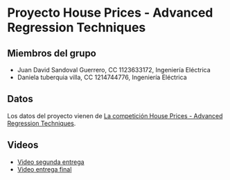 # Proyecto House Prices - Advanced Regression Techniques

## Miembros del grupo

- Juan David Sandoval Guerrero, CC 1123633172, Ingeniería Eléctrica
- Daniela tuberquia villa, CC 1214744776, Ingeniería Eléctrica

## Datos

Los datos del proyecto vienen de [La competición House Prices - Advanced Regression Techniques](https://www.kaggle.com/competitions/house-prices-advanced-regression-techniques/overview/description).

## Videos

- [Video segunda entrega](https://www.youtube.com/watch?v=XDI9aTKPc-c)
- [Video entrega final](https://www.youtube.com/watch?v=tGtq8hDRgPo)

